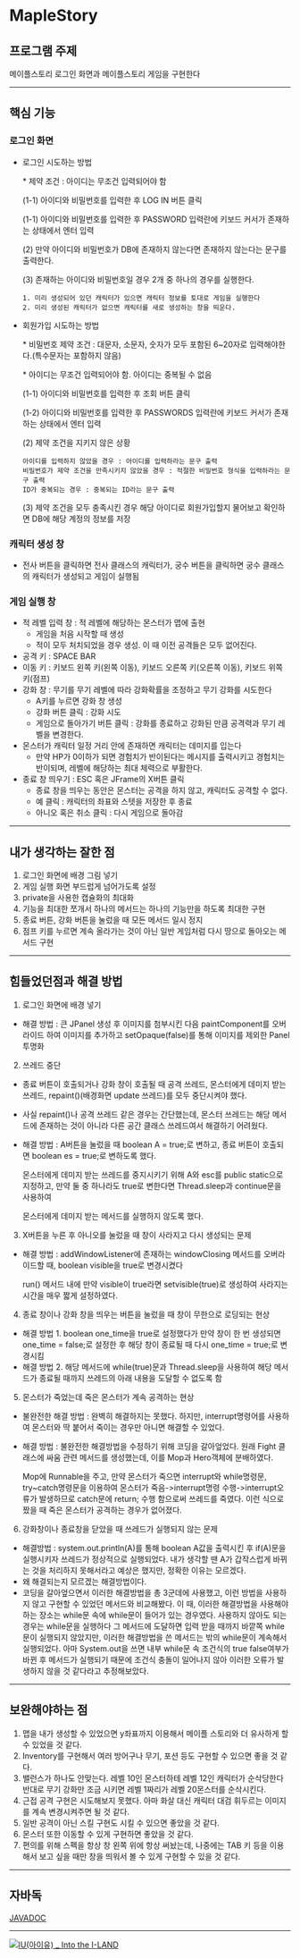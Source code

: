 # MapleStory

## 프로그램 주제
메이플스토리 로그인 화면과 메이플스토리 게임을 구현한다
* * *
## 핵심 기능
### 로그인 화면
  * 로그인 시도하는 방법
  
    \* 제약 조건 : 아이디는 무조건 입력되어야 함
  
    (1-1) 아이디와 비밀번호를 입력한 후 LOG IN 버튼 클릭
    
    (1-1) 아이디와 비밀번호를 입력한 후 PASSWORD 입력란에 키보드 커서가 존재하는 상태에서 엔터 입력
    
    (2) 만약 아이디와 비밀번호가 DB에 존재하지 않는다면 존재하지 않는다는 문구를 출력한다.
    
    (3) 존재하는 아이디와 비밀번호일 경우 2개 중 하나의 경우를 실행한다.
    
        1. 미리 생성되어 있던 캐릭터가 있으면 캐릭터 정보를 토대로 게임을 실행한다
        2. 미리 생성된 캐릭터가 없으면 캐릭터를 새로 생성하는 창을 띄운다.
  * 회원가입 시도하는 방법
  
    \* 비밀번호 제약 조건 : 대문자, 소문자, 숫자가 모두 포함된 6~20자로 입력해야한다.(특수문자는 포함하지 않음)
    
    \* 아이디는 무조건 입력되어야 함. 아이디는 중복될 수 없음
    
    (1-1) 아이디와 비밀번호를 입력한 후 조회 버튼 클릭
    
    (1-2) 아이디와 비밀번호를 입력한 후 PASSWORDS 입력란에 키보드 커서가 존재하는 상태에서 엔터 입력
    
    (2) 제약 조건을 지키지 않은 상황
    
        아이디를 입력하지 않았을 경우 : 아이디를 입력하라는 문구 출력
        비밀번호가 제약 조건을 만족시키지 않았을 경우 : 적절한 비밀번호 형식을 입력하라는 문구 출력
        ID가 중복되는 경우 : 중복되는 ID라는 문구 출력
        
    (3) 제약 조건을 모두 충족시킨 경우 해당 아이디로 회원가입할지 물어보고 확인하면 DB에 해당 계정의 정보를 저장
       
### 캐릭터 생성 창
  * 전사 버튼을 클릭하면 전사 클래스의 캐릭터가, 궁수 버튼을 클릭하면 궁수 클래스의 캐릭터가 생성되고 게임이 실행됨

### 게임 실행 창
  * 적 레벨 입력 창 : 적 레벨에 해당하는 몬스터가 맵에 출현
    * 게임을 처음 시작할 때 생성
    * 적이 모두 처치되었을 경우 생성. 이 때 이전 공격들은 모두 없어진다.
  * 공격 키 : SPACE BAR
  * 이동 키 : 키보드 왼쪽 키(왼쪽 이동), 키보드 오른쪽 키(오른쪽 이동), 키보드 위쪽 키(점프)
  * 강화 창 : 무기를 무기 레벨에 따라 강화확률을 조정하고 무기 강화를 시도한다
    * A키를 누르면 강화 창 생성
    * 강화 버튼 클릭 : 강화 시도
    * 게임으로 돌아가기 버튼 클릭 : 강화를 종료하고 강화된 만큼 공격력과 무기 레벨을 변경한다.
  * 몬스터가 캐릭터 일정 거리 안에 존재하면 캐릭터는 데미지를 입는다
    * 만약 HP가 0이하가 되면 경험치가 반이된다는 메시지를 출력시키고 경험치는 반이되며, 레벨에 해당하는 최대 체력으로 부활한다.
  * 종료 창 띄우기 : ESC 혹은 JFrame의 X버튼 클릭
    * 종료 창을 띄우는 동안은 몬스터는 공격을 하지 않고, 캐릭터도 공격할 수 없다.
    * 예 클릭 : 캐릭터의 좌표와 스텟을 저장한 후 종료
    * 아니오 혹은 취소 클릭 : 다시 게임으로 돌아감
* * *
## 내가 생각하는 잘한 점
1. 로그인 화면에 배경 그림 넣기
2. 게임 실행 화면 부드럽게 넘어가도록 설정
3. private을 사용한 캡슐화의 최대화
4. 기능을 최대한 쪼개서 하나의 메서드는 하나의 기능만을 하도록 최대한 구현
5. 종료 버튼, 강화 버튼을 눌렀을 때 모든 메서드 일시 정지
6. 점프 키를 누르면 계속 올라가는 것이 아닌 일반 게임처럼 다시 땅으로 돌아오는 메서드 구현
* * *
## 힘들었던점과 해결 방법
1. 로그인 화면에 배경 넣기
* 해결 방법 : 큰 JPanel 생성 후 이미지를 첨부시킨 다음 paintComponent를 오버라이드 하여 이미지를 추가하고 setOpaque(false)를 통해 이미지를 제외한 Panel 투명화

2. 쓰레드 중단
* 종료 버튼이 호출되거나 강화 창이 호출될 때 공격 쓰레드, 몬스터에게 데미지 받는 쓰레드, repaint()(배경화면 update 쓰레드)를 모두 중단시켜야 했다.
* 사실 repaint()나 공격 쓰레드 같은 경우는 간단했는데, 몬스터 쓰레드는 해당 메서드에 존재하는 것이 아니라 다른 공간 클래스 쓰레드여서 해결하기 어려웠다.

* 해결 방법 : A버튼을 눌렀을 때 boolean A = true;로 변하고, 종료 버튼이 호출되면 boolean es = true;로 변하도록 했다.

  몬스터에게 데미지 받는 쓰레드를 중지시키기 위해 A와 esc를 public static으로 지정하고, 만약 둘 중 하나라도 true로 변한다면 Thread.sleep과 continue문을 사용하여
  
  몬스터에게 데미지 받는 메서드를 실행하지 않도록 했다.

3. X버튼을 누른 후 아니오를 눌렀을 때 창이 사라지고 다시 생성되는 문제
* 해결 방법 : addWindowListener에 존재하는 windowClosing 메서드를 오버라이드할 때, boolean visible을 true로 변경시켰다

  run() 메서드 내에 만약 visible이 true라면 setvisible(true)로 생성하여 사라지는 시간을 매우 짧게 설정하였다.

4. 종료 창이나 강화 창을 띄우는 버튼을 눌렀을 때 창이 무한으로 로딩되는 현상
* 해결 방법 1. boolean one_time을 true로 설정했다가 만약 창이 한 번 생성되면 one_time = false;로 설정한 후 해당 창이 종료될 때 다시 one_time = true;로 변경시킴
* 해결 방법 2. 해당 메서드에 while(true)문과 Thread.sleep을 사용하여 해당 메서드가 종료될 때까지 쓰레드의 아래 내용을 도달할 수 없도록 함

5. 몬스터가 죽었는데 죽은 몬스터가 계속 공격하는 현상
* 불완전한 해결 방법 : 완벽히 해결하지는 못했다. 하지만, interrupt명령어를 사용하여 몬스터와 딱 붙어서 죽이는 경우만 아니면 해결할 수 있었다.
* 해결 방법 : 불완전한 해결방법을 수정하기 위해 코딩을 갈아엎었다. 원래 Fight 클래스에 싸움 관련 메서드를 생성했는데, 이를 Mop과 Hero객체에 분배하였다.

  Mop에 Runnable을 주고, 만약 몬스터가 죽으면 interrupt와 while명령문, try~catch명령문을 이용하여 몬스터가 죽음->interrupt명령 수행->interrupt오류가 발생하므로 catch문에 return; 수행 함으로써 쓰레드를 죽였다. 이런 식으로 짰을 때 죽은 몬스터가 공격하는 경우가 없어졌다.

6. 강화창이나 종료창을 닫았을 때 쓰레드가 실행되지 않는 문제
* 해결방법 : system.out.println(A)를 통해 boolean A값을 출력시킨 후 if(A)문을 실행시키자 쓰레드가 정상적으로 실행되었다. 내가 생각할 땐 A가 갑작스럽게 바뀌는 것을 처리하지 못해서라고 예상은 했지만, 정확한 이유는 모르겠다.
* 왜 해결되는지 모르겠는 해결방법이다.
* 코딩을 갈아엎으면서 이러한 해결방법을 총 3군데에 사용했고, 이런 방법을 사용하지 않고 구현할 수 있었던 메서드와 비교해봤다. 이 때, 이러한 해결방법을 사용해야하는 장소는 while문 속에 while문이 들어가 있는 경우였다. 사용하지 않아도 되는 경우는 while문을 실행하다 그 메서드에 도달하면 입력 받을 때까지 바깥쪽 while문이 실행되지 않았지만, 이러한 해결방법을 쓴 메서드는 밖의 while문이 계속해서 실행되었다. 아마 System.out을 쓰면 내부 while문 속 조건식의 true false여부가 바뀐 후 메서드가 실행되기 때문에 조건식 충돌이 일어나지 않아 이러한 오류가 발생하지 않을 것 같다라고 추정해보았다.


* * *
## 보완해야하는 점
1. 맵을 내가 생성할 수 있었으면 y좌표까지 이용해서 메이플 스토리와 더 유사하게 할 수 있었을 것 같다.
2. Inventory를 구현해서 여러 방어구나 무기, 포션 등도 구현할 수 있으면 좋을 것 같다.
3. 밸런스가 하나도 안맞는다. 레벨 10인 몬스터하테 레벨 12인 캐릭터가 순삭당한다 반대로 무기 강화만 조금 시키면 레벨 1짜리가 레벨 20몬스터를 순삭시킨다.
4. 근접 공격 구현은 시도해보지 못했다. 아마 화살 대신 캐릭터 대검 휘두르는 이미지를 계속 변경시켜주면 될 것 같다.
5. 일반 공격이 아닌 스킬 구현도 시킬 수 있으면 좋았을 것 같다.
6. 몬스터 또한 이동할 수 있게 구현하면 좋았을 것 같다.
7. 편의를 위해 스펙을 항상 창 왼쪽 위에 항상 써놨는데, 나중에는 TAB 키 등을 이용해서 보고 싶을 때만 창을 띄워서 볼 수 있게 구현할 수 있을 것 같다.
* * *
## 자바독
[JAVADOC](https://idj7183.github.io/MapleStory/MapleStory/Haketon_re/doc/index.html)
* * *
[![IU(아이유) _ Into the I-LAND](http://img.youtube.com/vi/QYNwbZHmh8g/0.jpg)](https://youtu.be/QYNwbZHmh8g?t=0s) 
